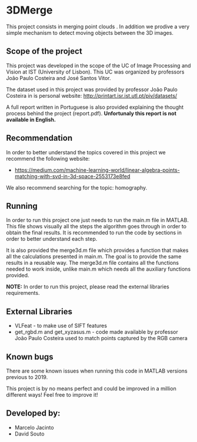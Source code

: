 # 3DMerge
This project consists in merging point clouds . In addition we prodive a very simple mechanism to detect moving objects between the 3D images.

## Scope of the project
This project was developed in the scope of the UC of Image Processing and Vision at IST (University of Lisbon). This UC was organized by professors João Paulo Costeira and José Santos Vitor.

The dataset used in this project was provided by professor João Paulo Costeira in is personal website:
http://printart.isr.ist.utl.pt/piv/datasets/

A full report written in Portuguese is also provided explaining the thought process behind the project (report.pdf). **Unfortunaly this report is not available in English.**

## Recommendation
In order to better understand the topics covered in this project we recommend the following website:
- https://medium.com/machine-learning-world/linear-algebra-points-matching-with-svd-in-3d-space-2553173e8fed

We also recommend searching for the topic: homography.

## Running
In order to run this project one just needs to run the main.m file in MATLAB. This file shows visually all the steps the algorithm goes through in order to obtain the final results. It is recommended to run the code by sections in order to better understand each step.

It is also provided the merge3d.m file which provides a function that makes all the calculations presented in main.m. The goal is to provide the same results in a reusable way. The merge3d.m file contains all the functions needed to work inside, unlike main.m which needs all the auxiliary functions provided.

**NOTE:** In order to run this project, please read the external libraries requirements.

## External Libraries
- VLFeat - to make use of SIFT features
- get_rgbd.m and get_xyzasus.m - code made available by professor João Paulo Costeira used to match points captured by the RGB camera 

## Known bugs
There are some known issues when running this code in MATLAB versions previous to 2019.

This project is by no means perfect and could be improved in a million different ways! Feel free to improve it!

## Developed by:
- Marcelo Jacinto
- David Souto